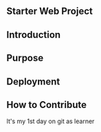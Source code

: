 ## Starter Web Project


## Introduction


## Purpose


## Deployment


## How to Contribute

It's my 1st day on git as learner

